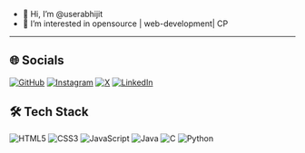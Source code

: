 - 👋 Hi, I’m @userabhijit
- 👀 I’m interested in opensource | web-development| CP
<!--- 🌱 I’m currently learning 
- 💞️ I’m looking to collaborate on ...
--->

 

---


## 🌐 Socials

[![GitHub](https://img.shields.io/badge/GitHub-181717?style=for-the-badge&logo=github&logoColor=white)](https://github.com/userabhijit)
[![Instagram](https://img.shields.io/badge/Instagram-E4405F?style=for-the-badge&logo=instagram&logoColor=white)](https://www.instagram.com/gorai_abhijit/)
[![X](https://img.shields.io/badge/X-000000?style=for-the-badge&logo=x&logoColor=white)](https://x.com/gorai_abhijit/)
[![LinkedIn](https://img.shields.io/badge/LinkedIn-0A66C2?style=for-the-badge&logo=linkedin&logoColor=white)](https://www.linkedin.com/in/goraiabhijit/)

## 🛠️ Tech Stack

<p align="left">
	<img src="https://img.shields.io/badge/HTML5-E34F26?style=for-the-badge&logo=html5&logoColor=white" alt="HTML5" />
	<img src="https://img.shields.io/badge/CSS3-1572B6?style=for-the-badge&logo=css3&logoColor=white" alt="CSS3" />
	<img src="https://img.shields.io/badge/JavaScript-F7DF1E?style=for-the-badge&logo=javascript&logoColor=black" alt="JavaScript" />
	<img src="https://img.shields.io/badge/Java-007396?style=for-the-badge&logo=java&logoColor=white" alt="Java" />
	<img src="https://img.shields.io/badge/C-00599C?style=for-the-badge&logo=c&logoColor=white" alt="C" />
	<img src="https://img.shields.io/badge/Python-3776AB?style=for-the-badge&logo=python&logoColor=white" alt="Python" />
</p>





<!---
userabhijit/userabhijit is a ✨ special ✨ repository because its `README.md` (this file) appears on your GitHub profile.
You can click the Preview link to take a look at your changes.
--->
